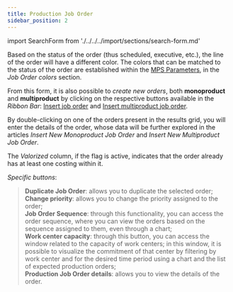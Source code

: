 ```yaml
---
title: Production Job Order
sidebar_position: 2
---
```


import SearchForm from './../../../import/sections/search-form.md'

<SearchForm />

Based on the status of the order (thus scheduled, executive, etc.), the line of the order will have a different color. The colors that can be matched to the status of the order are established within the [MPS Parameters](/docs/configurations/parameters/production/mps-parameters), in the *Job Order colors* section.

From this form, it is also possible to *create new orders*, both **monoproduct** and **multiproduct** by clicking on the respective buttons available in the *Ribbon Bar*: [Insert job order](/docs/planning/mps-master-production-scheduling/production-job-orders/new-monoproduct-job-order) and [Insert multiproduct job order](/docs/planning/mps-master-production-scheduling/production-job-orders/new-multiproduct-job-order).

By double-clicking on one of the orders present in the results grid, you will enter the details of the order, whose data will be further explored in the articles *Insert New Monoproduct Job Order* and *Insert New Multiproduct Job Order*.

The *Valorized* column, if the flag is active, indicates that the order already has at least one costing within it.

*Specific buttons*:

> **Duplicate Job Order**: allows you to duplicate the selected order;         
> **Change priority**: allows you to change the priority assigned to the order;               
> **Job Order Sequence**: through this functionality, you can access the order sequence, where you can view the orders based on the sequence assigned to them, even through a chart;                  
> **Work center capacity**: through this button, you can access the window related to the capacity of work centers; in this window, it is possible to visualize the commitment of that center by filtering by work center and for the desired time period using a chart and the list of expected production orders;              
> **Production Job Order details**: allows you to view the details of the order.